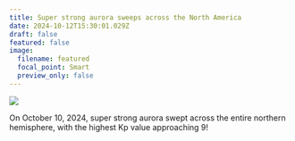 ```yaml
---
title: Super strong aurora sweeps across the North America
date: 2024-10-12T15:30:01.029Z
draft: false
featured: false
image:
  filename: featured
  focal_point: Smart
  preview_only: false
---
```



![](output.gif)

On October 10, 2024, super strong aurora swept across the entire northern hemisphere, with the highest Kp value approaching 9!
